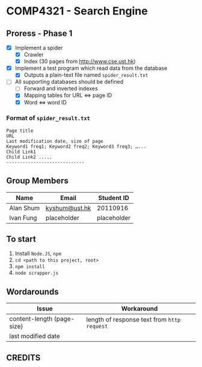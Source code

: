 # COMP4321 - Search Engine

## Proress - Phase 1
- [X] Implement a spider
	- [X] Crawler
	- [X] Index (30 pages from http://www.cse.ust.hk)
- [X] Implement a test program which read data from the database
	- [X] Outputs a plain-text file named `spider_result.txt`
- [ ] All supporting databases should be defined
	- [ ] Forward and inverted indexes
	- [X] Mapping tables for URL <=> page ID
	- [X] Word <=> word ID

### Format of `spider_result.txt`
```plain-text
Page title
URL
Last modification date, size of page
Keyword1 freq1; Keyword2 freq2; Keyword3 freq3; …...
Child Link1
Child Link2 .....
-----------------------------
```

## Group Members
| Name | Email | Student ID |
| --- | --- | --- |
| Alan Shum | kyshum@ust.hk | 20110916 |
| Ivan Fung | placeholder | placeholder |

## To start
1. Install `Node.JS`, `npm`
1. `cd <path to this project, root>`
1. `npm install`
1. `node scrapper.js`

## Wordarounds
| Issue | Workaround |
| --- | --- |
| content-length (page-size) | length of response text from `http request` |
| last modified date |  |

## CREDITS
